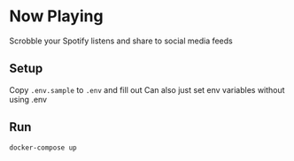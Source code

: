 # Now Playing
Scrobble your Spotify listens and share to social media feeds

## Setup

Copy `.env.sample` to `.env` and fill out
Can also just set env variables without using .env

## Run
`docker-compose up`
